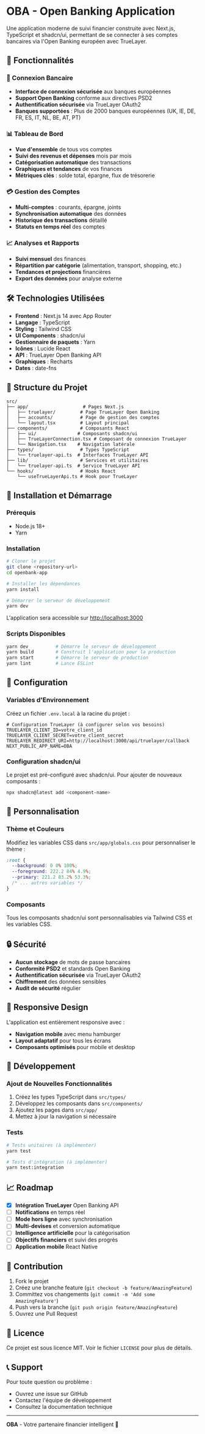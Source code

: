 # OBA - Open Banking Application

Une application moderne de suivi financier construite avec Next.js, TypeScript et shadcn/ui, permettant de se connecter à ses comptes bancaires via l'Open Banking européen avec TrueLayer.

## 🚀 Fonctionnalités

### 🔐 Connexion Bancaire
- **Interface de connexion sécurisée** aux banques européennes
- **Support Open Banking** conforme aux directives PSD2
- **Authentification sécurisée** via TrueLayer OAuth2
- **Banques supportées** : Plus de 2000 banques européennes (UK, IE, DE, FR, ES, IT, NL, BE, AT, PT)

### 📊 Tableau de Bord
- **Vue d'ensemble** de tous vos comptes
- **Suivi des revenus et dépenses** mois par mois
- **Catégorisation automatique** des transactions
- **Graphiques et tendances** de vos finances
- **Métriques clés** : solde total, épargne, flux de trésorerie

### 💳 Gestion des Comptes
- **Multi-comptes** : courants, épargne, joints
- **Synchronisation automatique** des données
- **Historique des transactions** détaillé
- **Statuts en temps réel** des comptes

### 📈 Analyses et Rapports
- **Suivi mensuel** des finances
- **Répartition par catégorie** (alimentation, transport, shopping, etc.)
- **Tendances et projections** financières
- **Export des données** pour analyse externe

## 🛠️ Technologies Utilisées

- **Frontend** : Next.js 14 avec App Router
- **Langage** : TypeScript
- **Styling** : Tailwind CSS
- **UI Components** : shadcn/ui
- **Gestionnaire de paquets** : Yarn
- **Icônes** : Lucide React
- **API** : TrueLayer Open Banking API
- **Graphiques** : Recharts
- **Dates** : date-fns

## 📁 Structure du Projet

```
src/
├── app/                    # Pages Next.js
│   ├── truelayer/         # Page TrueLayer Open Banking
│   ├── accounts/          # Page de gestion des comptes
│   └── layout.tsx         # Layout principal
├── components/            # Composants React
│   ├── ui/               # Composants shadcn/ui
│   ├── TrueLayerConnection.tsx # Composant de connexion TrueLayer
│   └── Navigation.tsx    # Navigation latérale
├── types/                 # Types TypeScript
│   └── truelayer-api.ts  # Interfaces TrueLayer API
├── lib/                   # Services et utilitaires
│   └── truelayer-api.ts  # Service TrueLayer API
└── hooks/                 # Hooks React
    └── useTrueLayerApi.ts # Hook pour TrueLayer
```

## 🚀 Installation et Démarrage

### Prérequis
- Node.js 18+ 
- Yarn

### Installation
```bash
# Cloner le projet
git clone <repository-url>
cd openbank-app

# Installer les dépendances
yarn install

# Démarrer le serveur de développement
yarn dev
```

L'application sera accessible sur [http://localhost:3000](http://localhost:3000)

### Scripts Disponibles
```bash
yarn dev          # Démarre le serveur de développement
yarn build        # Construit l'application pour la production
yarn start        # Démarre le serveur de production
yarn lint         # Lance ESLint
```

## 🔧 Configuration

### Variables d'Environnement
Créez un fichier `.env.local` à la racine du projet :

```env
# Configuration TrueLayer (à configurer selon vos besoins)
TRUELAYER_CLIENT_ID=votre_client_id
TRUELAYER_CLIENT_SECRET=votre_client_secret
TRUELAYER_REDIRECT_URI=http://localhost:3000/api/truelayer/callback
NEXT_PUBLIC_APP_NAME=OBA
```

### Configuration shadcn/ui
Le projet est pré-configuré avec shadcn/ui. Pour ajouter de nouveaux composants :

```bash
npx shadcn@latest add <component-name>
```

## 🎨 Personnalisation

### Thème et Couleurs
Modifiez les variables CSS dans `src/app/globals.css` pour personnaliser le thème :

```css
:root {
  --background: 0 0% 100%;
  --foreground: 222.2 84% 4.9%;
  --primary: 221.2 83.2% 53.3%;
  /* ... autres variables */
}
```

### Composants
Tous les composants shadcn/ui sont personnalisables via Tailwind CSS et les variables CSS.

## 🔒 Sécurité

- **Aucun stockage** de mots de passe bancaires
- **Conformité PSD2** et standards Open Banking
- **Authentification sécurisée** via TrueLayer OAuth2
- **Chiffrement** des données sensibles
- **Audit de sécurité** régulier

## 📱 Responsive Design

L'application est entièrement responsive avec :
- **Navigation mobile** avec menu hamburger
- **Layout adaptatif** pour tous les écrans
- **Composants optimisés** pour mobile et desktop

## 🚧 Développement

### Ajout de Nouvelles Fonctionnalités
1. Créez les types TypeScript dans `src/types/`
2. Développez les composants dans `src/components/`
3. Ajoutez les pages dans `src/app/`
4. Mettez à jour la navigation si nécessaire

### Tests
```bash
# Tests unitaires (à implémenter)
yarn test

# Tests d'intégration (à implémenter)
yarn test:integration
```

## 📈 Roadmap

- [x] **Intégration TrueLayer** Open Banking API
- [ ] **Notifications** en temps réel
- [ ] **Mode hors ligne** avec synchronisation
- [ ] **Multi-devises** et conversion automatique
- [ ] **Intelligence artificielle** pour la catégorisation
- [ ] **Objectifs financiers** et suivi des progrès
- [ ] **Application mobile** React Native

## 🤝 Contribution

1. Fork le projet
2. Créez une branche feature (`git checkout -b feature/AmazingFeature`)
3. Committez vos changements (`git commit -m 'Add some AmazingFeature'`)
4. Push vers la branche (`git push origin feature/AmazingFeature`)
5. Ouvrez une Pull Request

## 📄 Licence

Ce projet est sous licence MIT. Voir le fichier `LICENSE` pour plus de détails.

## 📞 Support

Pour toute question ou problème :
- Ouvrez une issue sur GitHub
- Contactez l'équipe de développement
- Consultez la documentation technique

---

**OBA** - Votre partenaire financier intelligent 🚀
